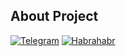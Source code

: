 ## About Project

[![Telegram](https://img.shields.io/badge/Telegram-2CA5E0?style=for-the-badge&logo=telegram&logoColor=white)](https://t.me/Dobry_kot)
[![Habrahabr](https://img.shields.io/badge/Хабр-5D6D7E?style=for-the-badge&logo=habr&logoColor=white)](https://habr.com/ru/users/dobry-kot/posts)


